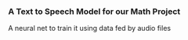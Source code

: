 ### A Text to Speech Model for our Math Project

A neural net to train it using data fed by audio files